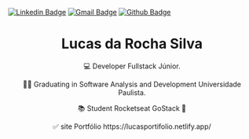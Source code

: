  [![Linkedin Badge](https://img.shields.io/badge/-LinkedIn-blue?style=flat-square&logo=Linkedin&logoColor=white&link=http://linkedin.com/in/lucas-da-rocha-silva-ba736813a)](http://linkedin.com/in/lucas-da-rocha-silva-ba736813a)
 [![Gmail Badge](https://img.shields.io/badge/-rochasilva524@gmail.com-c14438?style=flat-square&logo=Gmail&logoColor=white&link=mailto:rochasilva524@gmail.com)](mailto:rochasilva524@gmail.com)
 [![Github Badge](https://img.shields.io/badge/-Github-000?style=flat-square&logo=Github&logoColor=white&link=https://github.com/lucasd-coder)](https://github.com/lucasd-coder)
 
 
 
 <h1 align="center"> Lucas da Rocha Silva </h1>

<p align="center"> 💻 Developer Fullstack Júnior.</p>

<p align="center"> 👨‍🎓 Graduating in Software Analysis and Development Universidade Paulista. </p>

<p align="center"> 📚 Student Rocketseat GoStack 🚀 </p>

<p align="center"> ✅ site Portfólio https://lucasportifolio.netlify.app/  </p>





 











